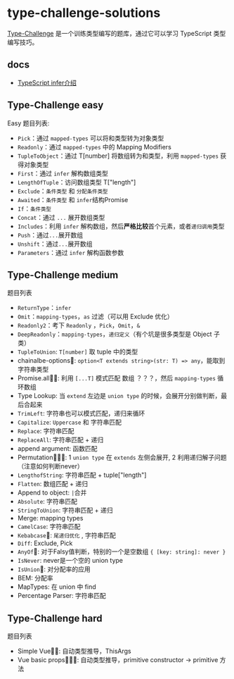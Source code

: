 # type-challenge-solutions
[Type-Challenge](https://github.com/type-challenges/type-challenges) 是一个训练类型编写的题库，通过它可以学习 TypeScript 类型编写技巧。

## docs

- [TypeScript infer介绍](./docs/infer.md)

## Type-Challenge easy

Easy 题目列表:
- `Pick`：通过 `mapped-types` 可以将和类型转为对象类型
- `Readonly`：通过 `mapped-types` 中的 Mapping Modifiers 
- `TupleToObject`：通过 T[number] 将数组转为和类型，利用 `mapped-types` 获得对象类型
- `First`：通过 `infer` 解构数组类型
- `LengthOfTuple`：访问数组类型 T["length"]
- `Exclude`：`条件类型` 和 `分配条件类型`
- `Awaited`：`条件类型` 和 `infer`结构Promise 
- `If`：`条件类型`
- `Concat`：通过 `...` 展开数组类型
- `Includes`：利用 `infer` 解构数组，然后**严格比较**首个元素，或者`递归调用`类型
- `Push`：通过`...`展开数组
- `Unshift`：通过`...`展开数组
- `Parameters`：通过 `infer` 解构函数参数

## Type-Challenge medium

题目列表
- `ReturnType`：`infer`
- `Omit`：`mapping-types`，`as` 过滤（可以用 Exclude 优化）
- `Readonly2`：考下 `Readonly` ，`Pick`，`Omit`，`&`
- `DeepReadonly`：`mapping-types`，`递归定义`（有个坑是很多类型是 Object 子类）
- `TupleToUnion`: `T[number]` 取 tuple 中的类型
- chainalbe-options🌟: `option<T extends string>(str: T) => any`，能取到字符串类型
- Promise.all🌟🌟: 利用 `[...T]` 模式匹配 数组 ？？？，然后 `mapping-types` 循环数组
- Type Lookup: 当 `extend` 左边是 `union type` 的时候，会展开分别做判断，最后合起来
- `TrimLeft`: 字符串也可以模式匹配，递归来循环
- `Capitalize`: `Uppercase` 和 字符串匹配
- `Replace`: 字符串匹配
- `ReplaceAll`: 字符串匹配 + 递归
- append argument: 函数匹配 
- Permutation🌟🌟🌟:  1 `union type` 在 `extends` 左侧会展开, 2 利用递归解子问题 （注意如何判断never）
- `LengthofString`: 字符串匹配 + tuple["length"] 
- `Flatten`: 数组匹配 + 递归
- Append to object: `|`合并
- `Absolute`: 字符串匹配
- `StringToUnion`: 字符串匹配 + 递归
- Merge: mapping types
- `CamelCase`: 字符串匹配
- `Kebabcase`🌟: `尾递归优化` , 字符串匹配
- `Diff`: Exclude, Pick
- `AnyOf`🌟: 对于Falsy值判断，特别的一个是空数组 `{ [key: string]: never }` 
- `IsNever`: never是一个空的 union type
- `IsUnion`🌟: 对分配率的应用
- BEM: 分配率
- MapTypes: 在 union 中 find
- Percentage Parser: 字符串匹配


## Type-Challenge hard

题目列表
- Simple Vue🌟🌟: 自动类型推导，ThisArgs
- Vue basic props🌟🌟🌟: 自动类型推导，primitive constructor -> primitive 方法






